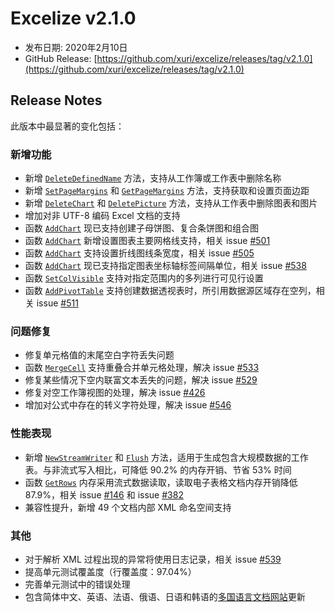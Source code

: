 # Excelize v2.1.0

* 发布日期: 2020年2月10日
* GitHub Release: [https://github.com/xuri/excelize/releases/tag/v2.1.0](https://github.com/xuri/excelize/releases/tag/v2.1.0)

## Release Notes

此版本中最显著的变化包括：

### 新增功能

* 新增 [`DeleteDefinedName`](https://pkg.go.dev/github.com/360EntSecGroup-Skylar/excelize/v2@v2.1.0#File.DeleteDefinedName) 方法，支持从工作簿或工作表中删除名称
* 新增 [`SetPageMargins`](https://pkg.go.dev/github.com/360EntSecGroup-Skylar/excelize/v2@v2.1.0#File.SetPageMargins) 和 [`GetPageMargins`](https://pkg.go.dev/github.com/360EntSecGroup-Skylar/excelize/v2@v2.1.0#File.GetPageMargins) 方法，支持获取和设置页面边距
* 新增 [`DeleteChart`](https://pkg.go.dev/github.com/360EntSecGroup-Skylar/excelize/v2@v2.1.0#File.DeleteChart) 和 [`DeletePicture`](https://pkg.go.dev/github.com/360EntSecGroup-Skylar/excelize/v2@v2.1.0#File.DeletePicture) 方法，支持从工作表中删除图表和图片
* 增加对非 UTF-8 编码 Excel 文档的支持
* 函数 [`AddChart`](https://pkg.go.dev/github.com/360EntSecGroup-Skylar/excelize/v2@v2.1.0#File.AddChart) 现已支持创建子母饼图、复合条饼图和组合图
* 函数 [`AddChart`](https://pkg.go.dev/github.com/360EntSecGroup-Skylar/excelize/v2@v2.1.0#File.AddChart) 新增设置图表主要网格线支持，相关 issue [#501](https://github.com/xuri/excelize/issues/501)
* 函数 [`AddChart`](https://pkg.go.dev/github.com/360EntSecGroup-Skylar/excelize/v2@v2.1.0#File.AddChart) 支持设置折线图线条宽度，相关 issue [#505](https://github.com/xuri/excelize/issues/505)
* 函数 [`AddChart`](https://pkg.go.dev/github.com/360EntSecGroup-Skylar/excelize/v2@v2.1.0#File.AddChart) 现已支持指定图表坐标轴标签间隔单位，相关 issue [#538](https://github.com/xuri/excelize/issues/538)
* 函数 [`SetColVisible`](https://pkg.go.dev/github.com/360EntSecGroup-Skylar/excelize/v2@v2.1.0#File.SetColVisible) 支持对指定范围内的多列进行可见行设置
* 函数 [`AddPivotTable`](https://pkg.go.dev/github.com/360EntSecGroup-Skylar/excelize/v2@v2.1.0#File.AddPivotTable) 支持创建数据透视表时，所引用数据源区域存在空列，相关 issue [#511](https://github.com/xuri/excelize/issues/511)

### 问题修复

* 修复单元格值的末尾空白字符丢失问题
* 函数 [`MergeCell`](https://pkg.go.dev/github.com/360EntSecGroup-Skylar/excelize/v2@v2.1.0#File.MergeCell) 支持重叠合并单元格处理，解决 issue [#533](https://github.com/xuri/excelize/issues/533)
* 修复某些情况下空内联富文本丢失的问题，解决 issue [#529](https://github.com/xuri/excelize/issues/529)
* 修复对空工作簿视图的处理，解决 issue [#426](https://github.com/xuri/excelize/issues/426)
* 增加对公式中存在的转义字符处理，解决 issue [#546](https://github.com/xuri/excelize/issues/546)

### 性能表现

* 新增 [`NewStreamWriter`](https://pkg.go.dev/github.com/360EntSecGroup-Skylar/excelize/v2@v2.1.0#File.NewStreamWriter) 和 [`Flush`](https://pkg.go.dev/github.com/360EntSecGroup-Skylar/excelize/v2@v2.1.0#StreamWriter.Flush) 方法，适用于生成包含大规模数据的工作表。与非流式写入相比，可降低 90.2% 的内存开销、节省 53% 时间
* 函数 [`GetRows`](https://pkg.go.dev/github.com/360EntSecGroup-Skylar/excelize/v2@v2.1.0#File.GetRows) 内存采用流式数据读取，读取电子表格文档内存开销降低 87.9%，相关 issue [#146](https://github.com/xuri/excelize/issues/146) 和  issue [#382](https://github.com/xuri/excelize/issues/382)
* 兼容性提升，新增 49 个文档内部 XML 命名空间支持


### 其他

* 对于解析 XML 过程出现的异常将使用日志记录，相关 issue [#539](https://github.com/xuri/excelize/issues/539)
* 提高单元测试覆盖度（行覆盖度：97.04%）
* 完善单元测试中的错误处理
* 包含简体中文、英语、法语、俄语、日语和韩语的[多国语言文档网站](https://xuri.me/excelize)更新
